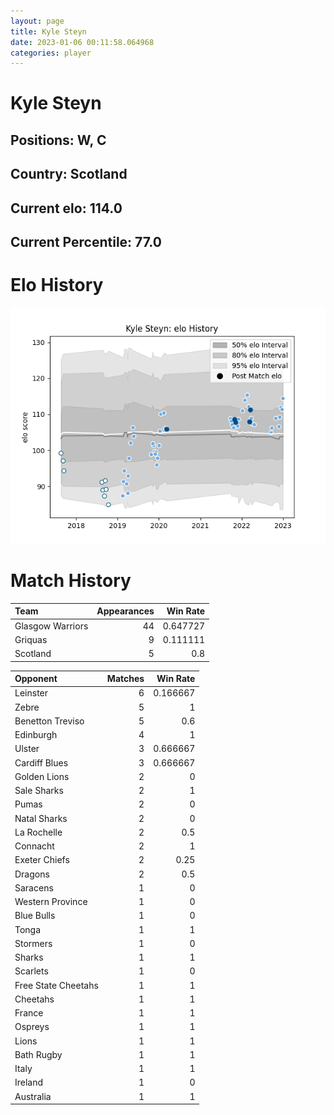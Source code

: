 ```yaml
---  
layout: page  
title: Kyle Steyn  
date: 2023-01-06 00:11:58.064968  
categories: player  
---
```

# Kyle Steyn

## Positions: W, C

## Country: Scotland

## Current elo: 114.0

## Current Percentile: 77.0

# Elo History


![elo history](history_KyleSteyn.png)
# Match History


| Team             |   Appearances |   Win Rate |
|:-----------------|--------------:|-----------:|
| Glasgow Warriors |            44 |   0.647727 |
| Griquas          |             9 |   0.111111 |
| Scotland         |             5 |   0.8      |

| Opponent            |   Matches |   Win Rate |
|:--------------------|----------:|-----------:|
| Leinster            |         6 |   0.166667 |
| Zebre               |         5 |   1        |
| Benetton Treviso    |         5 |   0.6      |
| Edinburgh           |         4 |   1        |
| Ulster              |         3 |   0.666667 |
| Cardiff Blues       |         3 |   0.666667 |
| Golden Lions        |         2 |   0        |
| Sale Sharks         |         2 |   1        |
| Pumas               |         2 |   0        |
| Natal Sharks        |         2 |   0        |
| La Rochelle         |         2 |   0.5      |
| Connacht            |         2 |   1        |
| Exeter Chiefs       |         2 |   0.25     |
| Dragons             |         2 |   0.5      |
| Saracens            |         1 |   0        |
| Western Province    |         1 |   0        |
| Blue Bulls          |         1 |   0        |
| Tonga               |         1 |   1        |
| Stormers            |         1 |   0        |
| Sharks              |         1 |   1        |
| Scarlets            |         1 |   0        |
| Free State Cheetahs |         1 |   1        |
| Cheetahs            |         1 |   1        |
| France              |         1 |   1        |
| Ospreys             |         1 |   1        |
| Lions               |         1 |   1        |
| Bath Rugby          |         1 |   1        |
| Italy               |         1 |   1        |
| Ireland             |         1 |   0        |
| Australia           |         1 |   1        |